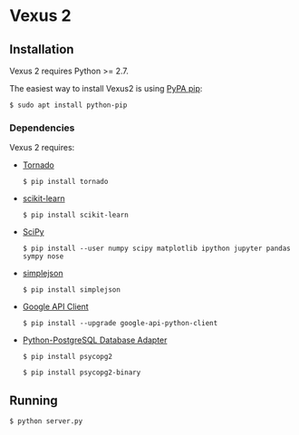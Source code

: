 # Vexus 2

## Installation

Vexus 2 requires Python >= 2.7.

The easiest way to install Vexus2 is using [PyPA pip](https://pip.pypa.io/):

`$ sudo apt install python-pip`

### Dependencies

Vexus 2 requires:

* [Tornado](http://www.tornadoweb.org)

    `$ pip install tornado`

* [scikit-learn](http://scikit-learn.org)

    `$ pip install scikit-learn`

* [SciPy](https://www.scipy.org)

    `$ pip install --user numpy scipy matplotlib ipython jupyter pandas sympy nose`

* [simplejson](https://simplejson.readthedocs.io)

    `$ pip install simplejson`

* [Google API Client](https://developers.google.com/api-client-library/python/)

    `$ pip install --upgrade google-api-python-client`

* [Python-PostgreSQL Database Adapter](https://github.com/psycopg/psycopg2)

    `$ pip install psycopg2`

    `$ pip install psycopg2-binary`

## Running

`$ python server.py`
